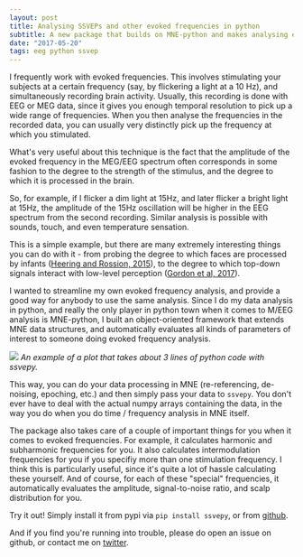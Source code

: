 ```yaml
---
layout: post
title: Analysing SSVEPs and other evoked frequencies in python
subtitle: A new package that builds on MNE-python and makes analysing evoked frequencies easy.
date: "2017-05-20"
tags: eeg python ssvep
---
```


I frequently work with evoked frequencies. This involves stimulating your subjects at a certain frequency (say, by flickering a light at a 10 Hz), and simultaneously recording brain activity. Usually, this recording is done with EEG or MEG data, since it gives you enough temporal resolution to pick up a wide range of frequencies. When you then analyse the frequencies in the recorded data, you can usually very distinctly pick up the frequency at which you stimulated.

What's very useful about this technique is the fact that the amplitude of the evoked frequency in the MEG/EEG spectrum often corresponds in some fashion to the degree to the strength of the stimulus, and the degree to which it is processed in the brain.

So, for example, if I flicker a dim light at 15Hz, and later flicker a bright light at 15Hz, the amplitude of the 15Hz oscillation will be higher in the EEG spectrum from the second recording. Similar analysis is possible with sounds, touch, and even temperature sensation.

This is a simple example, but there are many extremely interesting things you can do with it - from probing the degree to which faces are processed by infants ([Heering and Rossion, 2015](http://elifesciences.org/content/4/e06564)), to the degree to which top-down signals interact with low-level perception ([Gordon et al, 2017](https://elifesciences.org/articles/22749#fig3s1)).

I wanted to streamline my own evoked frequency analysis, and provide a good way for anybody to use the same analysis. Since I do my data analysis in python, and really the only player in python town when it comes to M/EEG analysis is MNE-python, I built an object-oriented framework that extends MNE data structures, and automatically evaluates all kinds of parameters of interest to someone doing evoked frequency analysis.

![](http://www.janfreyberg.com/ssvepy/_images/example_17_0.png)
_An example of a plot that takes about 3 lines of python code with ssvepy._

This way, you can do your data processing in MNE (re-referencing, de-noising, epoching, etc.) and then simply pass your data to `ssvepy`. You don't ever have to deal with the actual numpy arrays containing the data, in the way you do when you do time / frequency analysis in MNE itself.

The package also takes care of a couple of important things for you when it comes to evoked frequencies. For example, it calculates harmonic and subharmonic frequencies for you. It also calculates intermodulation frequencies for you if you specifiy more than one stimulation frequency. I think this is particularly useful, since it's quite a lot of hassle calculating these yourself. And of course, for each of these "special" frequencies, it automatically evaluates the amplitude, signal-to-noise ratio, and scalp distribution for you.

Try it out! Simply install it from pypi via `pip install ssvepy`, or from [github](https://github.com/janfreyberg/ssvepy).

And if you find you're running into trouble, please do open an issue on github, or contact me on [twitter](http://twitter.com/janfreyberg).

